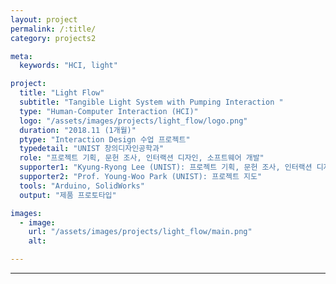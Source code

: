 ```yaml
---
layout: project
permalink: /:title/
category: projects2

meta:
  keywords: "HCI, light"

project:
  title: "Light Flow"
  subtitle: "Tangible Light System with Pumping Interaction "
  type: "Human-Computer Interaction (HCI)"
  logo: "/assets/images/projects/light_flow/logo.png"
  duration: "2018.11 (1개월)"
  ptype: "Interaction Design 수업 프로젝트"
  typedetail: "UNIST 창의디자인공학과"
  role: "프로젝트 기획, 문헌 조사, 인터랙션 디자인, 소프트웨어 개발"
  supporter1: "Kyung-Ryong Lee (UNIST): 프로젝트 기획, 문헌 조사, 인터랙션 디자인, 하드웨어 설계"
  supporter2: "Prof. Young-Woo Park (UNIST): 프로젝트 지도"
  tools: "Arduino, SolidWorks"
  output: "제품 프로토타입"

images:
  - image:
    url: "/assets/images/projects/light_flow/main.png"
    alt:

---
```

---
<br>
